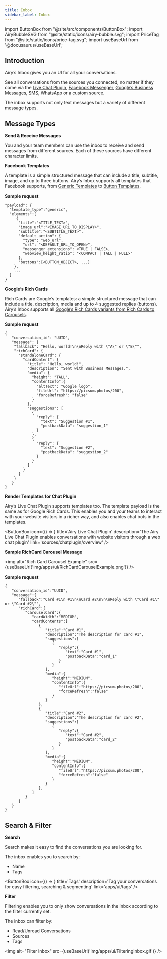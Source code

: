 ```yaml
---
title: Inbox
sidebar_label: Inbox
---
```


import ButtonBox from "@site/src/components/ButtonBox";
import AiryBubbleSVG from "@site/static/icons/airy-bubble.svg";
import PriceTag from "@site/static/icons/price-tag.svg";
import useBaseUrl from '@docusaurus/useBaseUrl';

## Introduction

Airy’s Inbox gives you an UI for all your conversations.

See all conversations from the sources you connected, no matter if they come via the [Live Chat Plugin](sources/chatplugin/overview.md), [Facebook Messenger](sources/facebook.md), [Google’s Business Messages](sources/google.md), [SMS](sources/sms-twilio.md), [WhatsApp](sources/whatsapp-twilio.md) or a custom source.

The inbox supports not only text messages but a variety of different message types.

## Message Types

**Send & Receive Messages**

You and your team members can use the inbox to receive and send messages from different sources.
Each of these sources have different character limits.

**Facebook Templates**

A template is a simple structured message that can include a title, subtitle, image, and up to three buttons.
Airy’s Inbox supports all templates that Facebook supports, from [Generic Templates](https://developers.facebook.com/docs/messenger-platform/send-messages/template/generic) to [Button Templates](https://developers.facebook.com/docs/messenger-platform/send-messages/template/button).

**Sample request**

```json5
"payload": {
  "template_type":"generic",
  "elements":[
     {
      "title":"<TITLE_TEXT>",
      "image_url":"<IMAGE_URL_TO_DISPLAY>",
      "subtitle":"<SUBTITLE_TEXT>",
      "default_action": {
        "type": "web_url",
        "url": "<DEFAULT_URL_TO_OPEN>",
        "messenger_extensions": <TRUE | FALSE>,
        "webview_height_ratio": "<COMPACT | TALL | FULL>"
      },
      "buttons":[<BUTTON_OBJECT>, ...]
    },
    ...
  ]
}
```

**Google’s Rich Cards**

Rich Cards are Google’s templates: a simple structured message that can include a title, description, media and up to 4 suggested replies (buttons).
Airy’s Inbox supports all [Google’s Rich Cards variants from Rich Cards to Carousels](https://developers.google.com/business-communications/business-messages/guides/build/send).

**Sample request**

```json5
{
   "conversation_id": "UUID",
   "message": {
    "fallback": "Hello, world!\n\nReply with \"A\" or \"B\"",
    "richCard": {
      "standaloneCard": {
        "cardContent": {
          "title": "Hello, world!",
          "description": "Sent with Business Messages.",
          "media": {
            "height": "TALL",
            "contentInfo":{
              "altText": "Google logo",
              "fileUrl": "https://picsum.photos/200",
              "forceRefresh": "false"
            }
          },
          "suggestions": [
            {
              "reply": {
                "text": "Suggestion #1",
                "postbackData": "suggestion_1"
              }
            },
            {
              "reply": {
                "text": "Suggestion #2",
                "postbackData": "suggestion_2"
              }
            }
          ]
        }
      }
    }      
   }
}
```

**Render Templates for Chat Plugin**

Airy’s Live Chat Plugin supports templates too. The template payload is the same as for Google Rich Cards.
This enables you and your teams to interact with your website visitors in a richer way, and also enables chat bots in the templates.

<ButtonBox
icon={() => <AiryBubbleSVG />}
title='Airy Live Chat Plugin'
description='The Airy Live Chat Plugin enables conversations with website visitors through a web chat plugin'
link='sources/chatplugin/overview'
/>
<br/>

**Sample RichCard Carousel Message**

<img alt="Rich Card Carousel Example" src={useBaseUrl('img/apps/ui/RichCardCarouselExample.png')} />



**Sample request**

```json5
{
   "conversation_id":"UUID",
   "message":{
      "fallback":"Card #1\n #1\n\nCard #2\n\n\nReply with \"Card #1\" or \"Card #2\"",
      "richCard":{
         "carouselCard":{
            "cardWidth":"MEDIUM",
            "cardContents":[
               {
                  "title":"Card #1",
                  "description":"The description for card #1",
                  "suggestions":[
                     {
                        "reply":{
                           "text":"Card #1",
                           "postbackData":"card_1"
                        }
                     }
                  ],
                  "media":{
                     "height":"MEDIUM",
                     "contentInfo":{
                        "fileUrl":"https://picsum.photos/200",
                        "forceRefresh":"false"
                     }
                  }
               },
               {
                  "title":"Card #2",
                  "description":"The description for card #2",
                  "suggestions":[
                     {
                        "reply":{
                           "text":"Card #2",
                           "postbackData":"card_2"
                        }
                     }
                  ],
                  "media":{
                     "height":"MEDIUM",
                     "contentInfo":{
                        "fileUrl":"https://picsum.photos/200",
                        "forceRefresh":"false"
                     }
                  }
               },
            ]
         }
      }
   }
}
```

## Search & Filter

**Search**

Search makes it easy to find the conversations you are looking for.

The inbox enables you to search by:

- Name
- Tags

<ButtonBox
icon={() => <PriceTag />}
title='Tags'
description='Tag your conversations for easy filtering, searching & segmenting'
link='apps/ui/tags'
/>
<br/>

**Filter**

Filtering enables you to only show conversations in the inbox according to the filter currently set.

The inbox can filter by:

- Read/Unread Conversations
- Sources
- Tags

<img alt="Filter Inbox" src={useBaseUrl('img/apps/ui/FilteringInbox.gif')} />